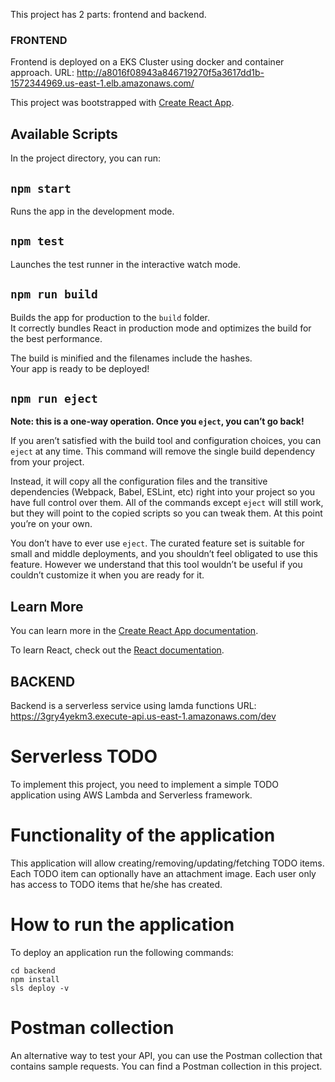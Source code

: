 This project has 2 parts: frontend and backend.

### FRONTEND
Frontend is deployed on a EKS Cluster using docker and container approach.
URL: http://a8016f08943a846719270f5a3617dd1b-1572344969.us-east-1.elb.amazonaws.com/

This project was bootstrapped with [Create React App](https://github.com/facebook/create-react-app).

## Available Scripts

In the project directory, you can run:

## `npm start`

Runs the app in the development mode.

## `npm test`

Launches the test runner in the interactive watch mode.

## `npm run build`

Builds the app for production to the `build` folder.<br>
It correctly bundles React in production mode and optimizes the build for the best performance.

The build is minified and the filenames include the hashes.<br>
Your app is ready to be deployed!

## `npm run eject`

**Note: this is a one-way operation. Once you `eject`, you can’t go back!**

If you aren’t satisfied with the build tool and configuration choices, you can `eject` at any time. This command will remove the single build dependency from your project.

Instead, it will copy all the configuration files and the transitive dependencies (Webpack, Babel, ESLint, etc) right into your project so you have full control over them. All of the commands except `eject` will still work, but they will point to the copied scripts so you can tweak them. At this point you’re on your own.

You don’t have to ever use `eject`. The curated feature set is suitable for small and middle deployments, and you shouldn’t feel obligated to use this feature. However we understand that this tool wouldn’t be useful if you couldn’t customize it when you are ready for it.

## Learn More

You can learn more in the [Create React App documentation](https://facebook.github.io/create-react-app/docs/getting-started).

To learn React, check out the [React documentation](https://reactjs.org/).

## BACKEND
Backend is a serverless service using lamda functions
URL: https://3gry4yekm3.execute-api.us-east-1.amazonaws.com/dev

# Serverless TODO

To implement this project, you need to implement a simple TODO application using AWS Lambda and Serverless framework.

# Functionality of the application

This application will allow creating/removing/updating/fetching TODO items. Each TODO item can optionally have an attachment image. Each user only has access to TODO items that he/she has created.

# How to run the application

To deploy an application run the following commands:

```
cd backend
npm install
sls deploy -v
```

# Postman collection

An alternative way to test your API, you can use the Postman collection that contains sample requests. You can find a Postman collection in this project.


